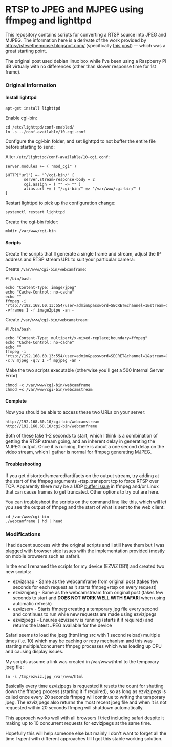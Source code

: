 # RTSP to JPEG and MJPEG using ffmpeg and lighttpd

This repository contains scripts for converting a RTSP source into JPEG and MJPEG. The information here is a derivate of the work provided by https://stevethemoose.blogspot.com/ (specifically [this post](https://stevethemoose.blogspot.com/2021/07/converting-rtsp-to-mjpeg-stream-on.html)) -- which was a great starting point.

The original post used debian linux box while I've been using a Raspberry Pi 4B virtually with no differences (other than slower response time for 1st frame).

### Original information

#### Install lighttpd

`apt-get install lighttpd`

Enable cgi-bin:
```
cd /etc/lighttpd/conf-enabled/
ln -s ../conf-available/10-cgi.conf
```
Configure the cgi-bin folder, and set lighttpd to not buffer the entire file before starting to send:

Alter `/etc/lighttpd/conf-available/10-cgi.conf`:
```
server.modules += ( "mod_cgi" )

$HTTP["url"] =~ "^/cgi-bin/" {
        server.stream-response-body = 2
        cgi.assign = ( "" => "" )
        alias.url += ( "/cgi-bin/" => "/var/www/cgi-bin/" )
}
```
Restart lighttpd to pick up the configuration change:

`systemctl restart lighttpd`

Create the cgi-bin folder:

`mkdir /var/www/cgi-bin`

#### Scripts

Create the scripts that'll generate a single frame and stream, adjust the IP address and RTSP stream URL to suit your particular camera:

Create `/var/www/cgi-bin/webcamframe`:
```
#!/bin/bash

echo "Content-Type: image/jpeg"
echo "Cache-Control: no-cache"
echo ""
ffmpeg -i "rtsp://192.168.60.13:554/user=admin&password=SECRET&channel=1&stream=0.sdp" -vframes 1 -f image2pipe -an -
```
Create `/var/www/cgi-bin/webcamstream`:
```
#!/bin/bash

echo "Content-Type: multipart/x-mixed-replace;boundary=ffmpeg"
echo "Cache-Control: no-cache"
echo ""
ffmpeg -i "rtsp://192.168.60.13:554/user=admin&password=SECRET&channel=1&stream=0.sdp" -c:v mjpeg -q:v 1 -f mpjpeg -an -
```
Make the two scripts executable (otherwise you'll get a 500 Internal Server Error)
```
chmod +x /var/www/cgi-bin/webcamframe
chmod +x /var/www/cgi-bin/webcamstream
```
#### Complete

Now you should be able to access these two URLs on your server:
```
http://192.168.60.10/cgi-bin/webcamstream
http://192.168.60.10/cgi-bin/webcamframe
```
Both of these take 1-2 seconds to start, which I think is a combination of getting the RTSP stream going, and an inherent delay in generating the MJPEG output. Once it is running, there is about a one second delay on the video stream, which I gather is normal for ffmpeg generating MJPEG.

#### Troubleshooting

If you get distorted/smeared/artifacts on the output stream, try adding at the start of the ffmpeg arguments -rtsp_transport tcp  to force RTSP over TCP. Apparently there may be a UDP [buffer issue](https://github.com/ZoneMinder/ZoneMinder/issues/811) in ffmpeg and/or Linux that can cause frames to get truncated. Other options to try out are here.

You can troubleshoot the scripts on the command line like this, which will let you see the output of ffmpeg and the start of what is sent to the web client:
```
cd /var/www/cgi-bin
./webcamframe | hd | head
```

### Modifications

I had decent success with the original scripts and I still have them but I was plagged with browser side issues with the implementation provided (mostly on mobile browsers such as safari).

In the end I renamed the scripts for my device (EZViZ DB1) and created two new scripts:
* ezvizsnap - Same as the webcamframe from original post (takes few seconds for each request as it starts ffmpeg+rtsp on every request)
* ezvizmjpeg  - Same as the webcamstream from original post (takes few seconds to start and **DOES NOT WORK WELL WITH SAFARI** when using automatic refresh)
* ezvizserv - Starts ffmpeg creating a temporary jpg file every second and continues to run while new requests are made using ezvizjpegs
* ezvizjpegs - Ensures ezvizserv is running (starts it if required) and returns the latest JPEG available for the device

Safari seems to load the jpeg (html img src with 1 second reload) multiple times (i.e. 10) which may be caching or retry mechanism and this was starting multiple/concurrent ffmpeg processes which was loading up CPU and causing display issues.

My scripts assume a link was created in /var/www/html to the temporary jpeg file:

`ln -s /tmp/ezviz.jpg /var/www/html`

Basically every time ezvizjpegs is requested it resets the count for shutting down the ffmpeg process (starting it if required), so as long as ezvizjpegs is called once every 20 seconds ffmpeg will continue to writing the temporary jpeg. The ezvizjpegs also returns the most recent jpeg file and when it is not requested within 20 seconds ffmpeg will shutdown automatically.

This approach works well with all browsers I tried including safari despite it making up to 10 concurrent requests for ezvizjpegs at the same time.

Hopefully this will help someone else but mainly I don't want to forget all the time I spent with different approaches till I got this stable working solution.
